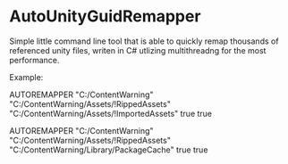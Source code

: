 # AutoUnityGuidRemapper
Simple little command line tool that is able to quickly remap thousands of referenced unity files, writen in C# utlizing multithreadng for the most performance.

Example:

AUTOREMAPPER "C:/ContentWarning" "C:/ContentWarning/Assets/!RippedAssets" "C:/ContentWarning/Assets/!ImportedAssets" true true

AUTOREMAPPER "C:/ContentWarning" "C:/ContentWarning/Assets/!RippedAssets" "C:/ContentWarning/Library/PackageCache" true true

